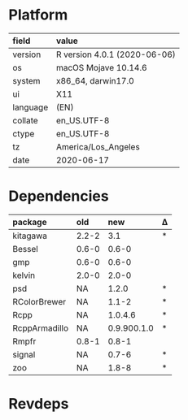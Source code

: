 # Platform

|field    |value                        |
|:--------|:----------------------------|
|version  |R version 4.0.1 (2020-06-06) |
|os       |macOS Mojave 10.14.6         |
|system   |x86_64, darwin17.0           |
|ui       |X11                          |
|language |(EN)                         |
|collate  |en_US.UTF-8                  |
|ctype    |en_US.UTF-8                  |
|tz       |America/Los_Angeles          |
|date     |2020-06-17                   |

# Dependencies

|package       |old   |new         |Δ  |
|:-------------|:-----|:-----------|:--|
|kitagawa      |2.2-2 |3.1         |*  |
|Bessel        |0.6-0 |0.6-0       |   |
|gmp           |0.6-0 |0.6-0       |   |
|kelvin        |2.0-0 |2.0-0       |   |
|psd           |NA    |1.2.0       |*  |
|RColorBrewer  |NA    |1.1-2       |*  |
|Rcpp          |NA    |1.0.4.6     |*  |
|RcppArmadillo |NA    |0.9.900.1.0 |*  |
|Rmpfr         |0.8-1 |0.8-1       |   |
|signal        |NA    |0.7-6       |*  |
|zoo           |NA    |1.8-8       |*  |

# Revdeps


